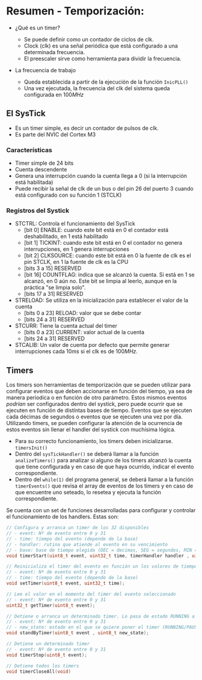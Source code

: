 
# Resumen - Temporización:

- ¿Qué es un timer?
  * Se puede definir como un contador de ciclos de clk.
  * Clock (clk) es una señal periódica que está configurado a una determinada frecuencia.
  * El preescaler sirve como herramienta para dividir la frecuencia.

- La frecuencia de trabajo
  * Queda establecida a partir de la ejecución de la función `InicPLL()`
  * Una vez ejecutada, la frecuencia del clk del sistema queda configurada en $100MHz$

## El SysTick

* Es un timer simple, es decir un contador de pulsos de clk.
* Es parte del NVIC del Cortex M3

### Características

* Timer simple de 24 bits
* Cuenta descendente
* Genera una interrupción cuando la cuenta llega a 0 (si la interrupción está habilitada)
* Puede recibir la señal de clk de un bus o del pin 26 del puerto 3 cuando está configurado con su función 1 (STCLK)

### Registros del Systick

- STCTRL: Controla el funcionamiento del SysTick
  - [bit 0] ENABLE: cuando este bit está en 0 el contador está deshabilitado, en 1 está habilitado
  - [bit 1] TICKINT: cuando este bit está en 0 el contador no genera interrupciones, en 1 genera interrupciones
  - [bit 2] CLKSOURCE: cuando este bit está en 0 la fuente de clk es el pin STCLK, en 1 la fuente de clk es la CPU
  - [bits 3 a 15] RESERVED
  - [bit 16] COUNTFLAG: indica que se alcanzó la cuenta. Si está en 1 se alcanzó, en 0 aún no. Este bit se limpia al leerlo, aunque en la práctica "se limpia solo".
  - [bits 17 a 31] RESERVED
- STRELOAD: Se utiliza en la inicialización para establecer el valor de la cuenta
  - [bits 0 a 23] RELOAD: valor que se debe contar
  - [bits 24 a 31] RESERVED
- STCURR: Tiene la cuenta actual del timer
  - [bits 0 a 23] CURRENT: valor actual de la cuenta
  - [bits 24 a 31] RESERVED
- STCALIB: Un valor de cuenta por defecto que permite generar interrupciones cada $10ms$ si el clk es de $100MHz$.

## Timers

Los timers son herramientas de temporización que se pueden utilizar para configurar eventos que deben accionarse en función del tiempo, ya sea de manera periodica o en función de otro parámetro.
Estos mismos eventos _podrían_ ser configurados dentro del systick, pero puede ocurrir que se ejecuten en función de distíntas bases de tiempo. Eventos que se ejecuten cada décimas de segundos o eventos que se ejecuten una vez por día. Utilizando timers, se pueden configurar la atención de la ocurrencia de estos eventos sin llenar el handler del systick con muchísima lógica.

- Para su correcto funcionamiento, los timers deben inicializarse. `timersInit()`
- Dentro del `sysTickHandler()` se deberá llamar a la función `analizeTimers()` para analizar si alguno de los timers alcanzó la cuenta que tiene configurada y en caso de que haya ocurrido, indicar el evento correspondiente.
- Dentro del `while(1)` del programa general, se deberá llamar a la función `timerEvents()` que revisa el array de eventos de los timers y en caso de que encuentre uno seteado, lo resetea y ejecuta la función correspondiente.

Se cuenta con un set de funciones desarrolladas para configurar y controlar el funcionamiento de los handlers. Estas son:

```c
// Configura y arranca un timer de los 32 disponibles
// - event: Nº de evento entre 0 y 31
// - time: tiempo del evento (depende de la base)
// - handler: rutina que atiende al evento en su vencimiento
// - base: base de tiempo elegida (DEC = decimas, SEG = segundos, MIN = minutos)
void timerStart(uint8_t event, uint32_t time, timerHandler handler , uint32_t base);

// Reinicializa el timer del evento en función un los valores de tiempo y base. (No lo resetea)
// - event: Nº de evento entre 0 y 31
// - time: tiempo del evento (depende de la base)
void setTimer(uint8_t event, uint32_t time);

// Lee el valor en el momento del timer del evento seleccionado
// - event: Nº de evento entre 0 y 31
uint32_t getTimer(uint8_t event);

// Detiene o arranca un determinado timer. Lo pasa de estado RUNNING a PAUSED o viceversa. (No lo resetea)
// - event: Nº de evento entre 0 y 31
// - new_state: estado en el que se quiere poner el timer (RUNNING/PAUSED)
void standByTimer(uint8_t event , uint8_t new_state);

// Detiene un determinado timer
// - event: Nº de evento entre 0 y 31
void timerStop(uint8_t event);

// Detiene todos los timers 
void timerCloseAll(void)
```
